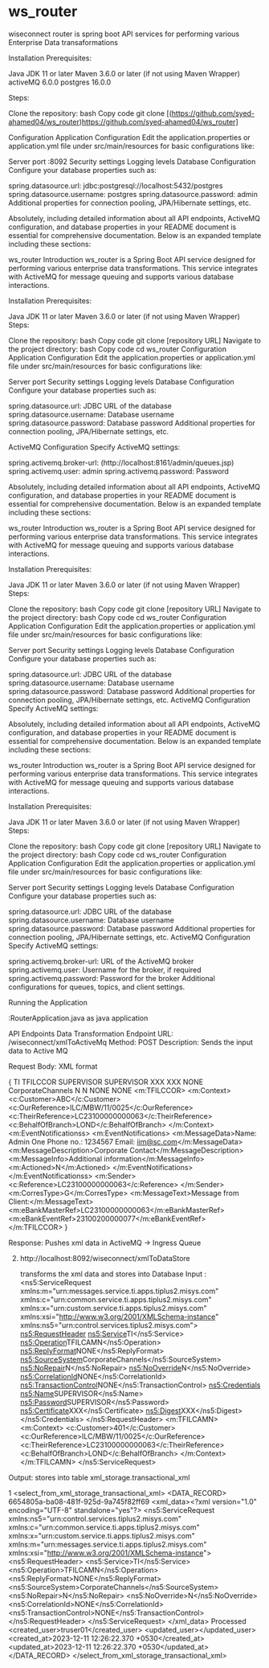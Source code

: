 # ws_router
 wiseconnect router is spring boot API services for performing various Enterprise Data transaformations

 Installation
Prerequisites:

Java JDK 11 or later
Maven 3.6.0 or later (if not using Maven Wrapper)
activeMQ 6.0.0
postgres 16.0.0

Steps:

Clone the repository:
bash
Copy code
git clone [(https://github.com/syed-ahamed04/ws_router)https://github.com/syed-ahamed04/ws_router]


Configuration
Application Configuration
Edit the application.properties or application.yml file under src/main/resources for basic configurations like:

Server port :8092
Security settings
Logging levels
Database Configuration
Configure your database properties such as:

spring.datasource.url: jdbc:postgresql://localhost:5432/postgres
spring.datasource.username: postgres
spring.datasource.password: admin
Additional properties for connection pooling, JPA/Hibernate settings, etc.



Absolutely, including detailed information about all API endpoints, ActiveMQ configuration, and database properties in your README document is essential for comprehensive documentation. Below is an expanded template including these sections:

ws_router
Introduction
ws_router is a Spring Boot API service designed for performing various enterprise data transformations. This service integrates with ActiveMQ for message queuing and supports various database interactions.

Installation
Prerequisites:

Java JDK 11 or later
Maven 3.6.0 or later (if not using Maven Wrapper)
Steps:

Clone the repository:
bash
Copy code
git clone [repository URL]
Navigate to the project directory:
bash
Copy code
cd ws_router
Configuration
Application Configuration
Edit the application.properties or application.yml file under src/main/resources for basic configurations like:

Server port
Security settings
Logging levels
Database Configuration
Configure your database properties such as:

spring.datasource.url: JDBC URL of the database
spring.datasource.username: Database username
spring.datasource.password: Database password
Additional properties for connection pooling, JPA/Hibernate settings, etc.


ActiveMQ Configuration
Specify ActiveMQ settings:

spring.activemq.broker-url: (http://localhost:8161/admin/queues.jsp)
spring.activemq.user: admin
spring.activemq.password: Password



Absolutely, including detailed information about all API endpoints, ActiveMQ configuration, and database properties in your README document is essential for comprehensive documentation. Below is an expanded template including these sections:

ws_router
Introduction
ws_router is a Spring Boot API service designed for performing various enterprise data transformations. This service integrates with ActiveMQ for message queuing and supports various database interactions.

Installation
Prerequisites:

Java JDK 11 or later
Maven 3.6.0 or later (if not using Maven Wrapper)
Steps:

Clone the repository:
bash
Copy code
git clone [repository URL]
Navigate to the project directory:
bash
Copy code
cd ws_router
Configuration
Application Configuration
Edit the application.properties or application.yml file under src/main/resources for basic configurations like:

Server port
Security settings
Logging levels
Database Configuration
Configure your database properties such as:

spring.datasource.url: JDBC URL of the database
spring.datasource.username: Database username
spring.datasource.password: Database password
Additional properties for connection pooling, JPA/Hibernate settings, etc.
ActiveMQ Configuration
Specify ActiveMQ settings:


Absolutely, including detailed information about all API endpoints, ActiveMQ configuration, and database properties in your README document is essential for comprehensive documentation. Below is an expanded template including these sections:

ws_router
Introduction
ws_router is a Spring Boot API service designed for performing various enterprise data transformations. This service integrates with ActiveMQ for message queuing and supports various database interactions.

Installation
Prerequisites:

Java JDK 11 or later
Maven 3.6.0 or later (if not using Maven Wrapper)
Steps:

Clone the repository:
bash
Copy code
git clone [repository URL]
Navigate to the project directory:
bash
Copy code
cd ws_router
Configuration
Application Configuration
Edit the application.properties or application.yml file under src/main/resources for basic configurations like:

Server port
Security settings
Logging levels
Database Configuration
Configure your database properties such as:

spring.datasource.url: JDBC URL of the database
spring.datasource.username: Database username
spring.datasource.password: Database password
Additional properties for connection pooling, JPA/Hibernate settings, etc.
ActiveMQ Configuration
Specify ActiveMQ settings:

spring.activemq.broker-url: URL of the ActiveMQ broker
spring.activemq.user: Username for the broker, if required
spring.activemq.password: Password for the broker
Additional configurations for queues, topics, and client settings.

Running the Application

:RouterApplication.java as java application



API Endpoints
Data Transformation Endpoint
URL: /wiseconnect/xmlToActiveMq
Method: POST
Description: Sends the input data to Active MQ


Request Body: XML format 

{<?xml version="1.0" encoding="UTF-8"?>
<ServiceRequest xmlns:xsi="http://www.w3.org/2001/XMLSchema-instance" xmlns:m="urn:messages.service.ti.apps.tiplus2.misys.com" xmlns="urn:control.services.tiplus2.misys.com" xmlns:c="urn:common.service.ti.apps.tiplus2.misys.com" xmlns:x="urn:custom.service.ti.apps.tiplus2.misys.com">
	<RequestHeader>
		<Service>TI</Service>
		<Operation>TFILCCOR</Operation>
		<Credentials>
			<Name>SUPERVISOR</Name>
			<Password>SUPERVISOR</Password>
			<Certificate>XXX</Certificate>
			<Digest>XXX</Digest>
		</Credentials>
		<ReplyFormat>NONE</ReplyFormat>
		<SourceSystem>CorporateChannels</SourceSystem>
		<NoRepair>N</NoRepair>
		<NoOverride>N</NoOverride>
		<CorrelationId>NONE</CorrelationId>
		<TransactionControl>NONE</TransactionControl>
	</RequestHeader>
	<m:TFILCCOR>
		<m:Context>
			<c:Customer>ABC</c:Customer>
			<c:OurReference>ILC/MBW/11/0025</c:OurReference>
			<c:TheirReference>LC23100000000063</c:TheirReference>
			<c:BehalfOfBranch>LOND</c:BehalfOfBranch>
		</m:Context>
		<m:EventNotificationss>
			<m:EventNotifications>
				<m:MessageData>Name: Admin One
Phone no.: 1234567
Email: iim@sc.com</m:MessageData>
				<m:MessageDescription>Corporate Contact</m:MessageDescription>
				<m:MessageInfo>Additional information</m:MessageInfo>
				<m:Actioned>N</m:Actioned>
			</m:EventNotifications>
		</m:EventNotificationss>
		<m:Sender>
			<c:Reference>LC23100000000063</c:Reference>
		</m:Sender>
		<m:CorresType>G</m:CorresType>
		<m:MessageText>Message from Client:</m:MessageText>
		<m:eBankMasterRef>LC23100000000063</m:eBankMasterRef>
		<m:eBankEventRef>23100200000077</m:eBankEventRef>
	</m:TFILCCOR>
</ServiceRequest>}


Response: Pushes xml data in ActiveMQ -> Ingress Queue

2) http://localhost:8092/wiseconnect/xmlToDataStore

   transforms the xml data and stores into Database
   Input : <?xml version="1.0" encoding="UTF-8" standalone="yes"?>
<ns5:ServiceRequest xmlns:m="urn:messages.service.ti.apps.tiplus2.misys.com" xmlns:c="urn:common.service.ti.apps.tiplus2.misys.com" xmlns:x="urn:custom.service.ti.apps.tiplus2.misys.com" xmlns:xsi="http://www.w3.org/2001/XMLSchema-instance" xmlns:ns5="urn:control.services.tiplus2.misys.com">
    <ns5:RequestHeader>
        <ns5:Service>TI</ns5:Service>
        <ns5:Operation>TFILCAMN</ns5:Operation>
        <ns5:ReplyFormat>NONE</ns5:ReplyFormat>
        <ns5:SourceSystem>CorporateChannels</ns5:SourceSystem>
        <ns5:NoRepair>N</ns5:NoRepair>
        <ns5:NoOverride>N</ns5:NoOverride>
        <ns5:CorrelationId>NONE</ns5:CorrelationId>
        <ns5:TransactionControl>NONE</ns5:TransactionControl>
        <ns5:Credentials>
            <ns5:Name>SUPERVISOR</ns5:Name>
            <ns5:Password>SUPERVISOR</ns5:Password>
            <ns5:Certificate>XXX</ns5:Certificate>
            <ns5:Digest>XXX</ns5:Digest>
        </ns5:Credentials>
    </ns5:RequestHeader>
    <m:TFILCAMN>
        <m:Context>
            <c:Customer>401</c:Customer>
            <c:OurReference>ILC/MBW/11/0025</c:OurReference>
            <c:TheirReference>LC23100000000063</c:TheirReference>
            <c:BehalfOfBranch>LOND</c:BehalfOfBranch>
        </m:Context>
    </m:TFILCAMN>
</ns5:ServiceRequest>


Output: stores into  table xml_storage.transactional_xml

1  <?xml version="1.0" encoding="UTF-8"?>
<select_from_xml_storage_transactional_xml>
  <DATA_RECORD>
    <id>6654805a-ba08-481f-925d-9a745f82ff69</id>
    <xml_data>&lt;?xml version="1.0" encoding="UTF-8" standalone="yes"?&gt;
&lt;ns5:ServiceRequest xmlns:ns5="urn:control.services.tiplus2.misys.com" xmlns:c="urn:common.service.ti.apps.tiplus2.misys.com" xmlns:x="urn:custom.service.ti.apps.tiplus2.misys.com" xmlns:m="urn:messages.service.ti.apps.tiplus2.misys.com" xmlns:xsi="http://www.w3.org/2001/XMLSchema-instance"&gt;
    &lt;ns5:RequestHeader&gt;
        &lt;ns5:Service&gt;TI&lt;/ns5:Service&gt;
        &lt;ns5:Operation&gt;TFILCAMN&lt;/ns5:Operation&gt;
        &lt;ns5:ReplyFormat&gt;NONE&lt;/ns5:ReplyFormat&gt;
        &lt;ns5:SourceSystem&gt;CorporateChannels&lt;/ns5:SourceSystem&gt;
        &lt;ns5:NoRepair&gt;N&lt;/ns5:NoRepair&gt;
        &lt;ns5:NoOverride&gt;N&lt;/ns5:NoOverride&gt;
        &lt;ns5:CorrelationId&gt;NONE&lt;/ns5:CorrelationId&gt;
        &lt;ns5:TransactionControl&gt;NONE&lt;/ns5:TransactionControl&gt;
    &lt;/ns5:RequestHeader&gt;
&lt;/ns5:ServiceRequest&gt;
</xml_data>
    <status>Processed</status>
    <created_user>truser01</created_user>
    <updated_user></updated_user>
    <created_at>2023-12-11 12:26:22.370 +0530</created_at>
    <updated_at>2023-12-11 12:26:22.370 +0530</updated_at>
  </DATA_RECORD>
</select_from_xml_storage_transactional_xml>







